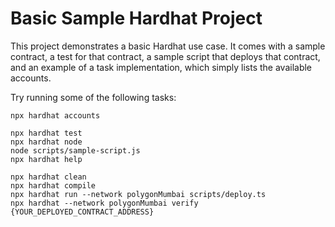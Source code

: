# Basic Sample Hardhat Project

This project demonstrates a basic Hardhat use case. It comes with a sample contract, a test for that contract, a sample script that deploys that contract, and an example of a task implementation, which simply lists the available accounts.

Try running some of the following tasks:

```shell
npx hardhat accounts

npx hardhat test
npx hardhat node
node scripts/sample-script.js
npx hardhat help

npx hardhat clean
npx hardhat compile
npx hardhat run --network polygonMumbai scripts/deploy.ts
npx hardhat --network polygonMumbai verify {YOUR_DEPLOYED_CONTRACT_ADDRESS}

```
